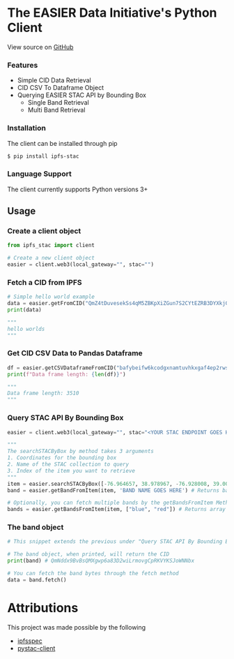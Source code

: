 # The EASIER Data Initiative's Python Client

View source on [GitHub](https://github.com/easierdata/ipfs-stac)

### Features

* Simple CID Data Retrieval
* CID CSV To Dataframe Object
* Querying EASIER STAC API by Bounding Box
  * Single Band Retrieval
  * Multi Band Retrieval

### Installation

The client can be installed through pip

```bash
$ pip install ipfs-stac
```

### Language Support

The client currently supports Python versions 3+

## Usage

### Create a client object

```python
from ipfs_stac import client

# Create a new client object
easier = client.web3(local_gateway="", stac="")
```

### Fetch a CID from IPFS

```python
# Simple hello world example
data = easier.getFromCID("QmZ4tDuvesekSs4qM5ZBKpXiZGun7S2CYtEZRB3DYXkjGx")
print(data)

"""
hello worlds
"""
```

### Get CID CSV Data to Pandas Dataframe

```python
df = easier.getCSVDataframeFromCID("bafybeifw6kcodgxnamtuvhkxgaf4ep2rwscjae3gnzxb3zj5c6zyea2nri")
print(f"Data frame length: {len(df)}")

"""
Data frame length: 3510
"""
```

### Query STAC API By Bounding Box

```python
easier = client.web3(local_gateway="", stac="<YOUR STAC ENDPOINT GOES HERE>")

"""
The searchSTACByBox by method takes 3 arguments
1. Coordinates for the bounding box
2. Name of the STAC collection to query
3. Index of the item you want to retrieve
"""
item = easier.searchSTACByBox([-76.964657, 38.978967, -76.928008, 39.002783], ["<STAC COLLECTION GOES HERE>"], 0)
band = easier.getBandFromItem(item, 'BAND NAME GOES HERE') # Returns band object

# Optionally, you can fetch multiple bands by the getBandsFromItem Method
bands = easier.getBandsFromItem(item, ["blue", "red"]) # Returns array of bands
```

### The band object

```python
# This snippet extends the previous under "Query STAC API By Bounding Box"

# The band object, when printed, will return the CID
print(band) # QmNddx9BvBsQMXgwp6a83D2wiLrmovgCpRKVYKSJoWNNbx

# You can fetch the band bytes through the fetch method
data = band.fetch()
```

# Attributions

This project was made possible by the following

* [ipfsspec](https://github.com/fsspec/ipfsspec)
* [pystac-client](https://github.com/stac-utils/pystac-client)
